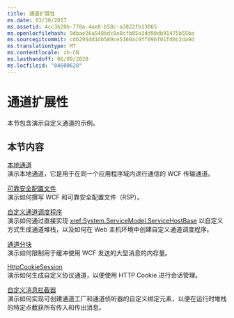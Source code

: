 ```yaml
---
title: 通道扩展性
ms.date: 03/30/2017
ms.assetid: 4cc3b20b-778a-4ae8-b58c-a3822fb13065
ms.openlocfilehash: 9dbae26a548bdc8a8cfb05a3dd90db91475b55ba
ms.sourcegitcommit: cdb295dd1db589ce5169ac9ff096f01fd0c2da9d
ms.translationtype: MT
ms.contentlocale: zh-CN
ms.lasthandoff: 06/09/2020
ms.locfileid: "84600628"
---
```

# <a name="channels-extensibility"></a>通道扩展性
本节包含演示自定义通道的示例。  
  
## <a name="in-this-section"></a>本节内容  
 [本地通道](local-channel.md)  
 演示本地通道，它是用于在同一个应用程序域内进行通信的 WCF 传输通道。  
  
 [可靠安全配置文件](reliable-secure-profile.md)  
 演示如何撰写 WCF 和可靠安全配置文件（RSP）。  
  
 [自定义通道调度程序](custom-channel-dispatcher.md)  
 演示如何通过直接实现 <xref:System.ServiceModel.ServiceHostBase> 以自定义方式生成通道堆栈，以及如何在 Web 主机环境中创建自定义通道调度程序。  
  
 [通道分块](chunking-channel.md)  
 演示如何限制用于缓冲使用 WCF 发送的大型消息的内存量。
  
 [HttpCookieSession](httpcookiesession.md)  
 演示如何生成自定义协议通道，以便使用 HTTP Cookie 进行会话管理。  
  
 [自定义消息拦截器](custom-message-interceptor.md)  
 演示如何实现可创建通道工厂和通道侦听器的自定义绑定元素，以便在运行时堆栈的特定点截获所有传入和传出消息。

